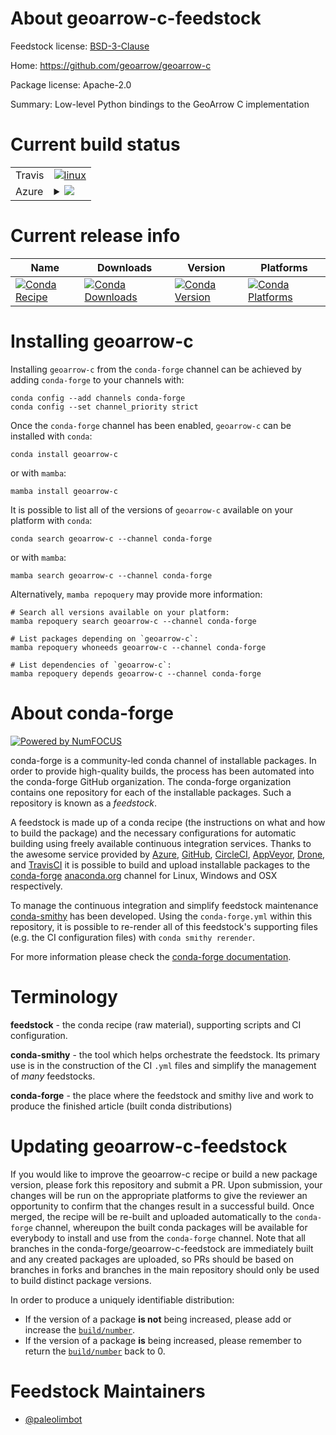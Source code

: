 About geoarrow-c-feedstock
==========================

Feedstock license: [BSD-3-Clause](https://github.com/conda-forge/geoarrow-c-feedstock/blob/main/LICENSE.txt)

Home: https://github.com/geoarrow/geoarrow-c

Package license: Apache-2.0

Summary: Low-level Python bindings to the GeoArrow C implementation

Current build status
====================


<table><tr>
    <td>Travis</td>
    <td>
      <a href="https://app.travis-ci.com/conda-forge/geoarrow-c-feedstock">
        <img alt="linux" src="https://img.shields.io/travis/com/conda-forge/geoarrow-c-feedstock/main.svg?label=Linux">
      </a>
    </td>
  </tr>
    
  <tr>
    <td>Azure</td>
    <td>
      <details>
        <summary>
          <a href="https://dev.azure.com/conda-forge/feedstock-builds/_build/latest?definitionId=20599&branchName=main">
            <img src="https://dev.azure.com/conda-forge/feedstock-builds/_apis/build/status/geoarrow-c-feedstock?branchName=main">
          </a>
        </summary>
        <table>
          <thead><tr><th>Variant</th><th>Status</th></tr></thead>
          <tbody><tr>
              <td>linux_64_python3.10.____cpython</td>
              <td>
                <a href="https://dev.azure.com/conda-forge/feedstock-builds/_build/latest?definitionId=20599&branchName=main">
                  <img src="https://dev.azure.com/conda-forge/feedstock-builds/_apis/build/status/geoarrow-c-feedstock?branchName=main&jobName=linux&configuration=linux%20linux_64_python3.10.____cpython" alt="variant">
                </a>
              </td>
            </tr><tr>
              <td>linux_64_python3.11.____cpython</td>
              <td>
                <a href="https://dev.azure.com/conda-forge/feedstock-builds/_build/latest?definitionId=20599&branchName=main">
                  <img src="https://dev.azure.com/conda-forge/feedstock-builds/_apis/build/status/geoarrow-c-feedstock?branchName=main&jobName=linux&configuration=linux%20linux_64_python3.11.____cpython" alt="variant">
                </a>
              </td>
            </tr><tr>
              <td>linux_64_python3.8.____cpython</td>
              <td>
                <a href="https://dev.azure.com/conda-forge/feedstock-builds/_build/latest?definitionId=20599&branchName=main">
                  <img src="https://dev.azure.com/conda-forge/feedstock-builds/_apis/build/status/geoarrow-c-feedstock?branchName=main&jobName=linux&configuration=linux%20linux_64_python3.8.____cpython" alt="variant">
                </a>
              </td>
            </tr><tr>
              <td>linux_64_python3.9.____cpython</td>
              <td>
                <a href="https://dev.azure.com/conda-forge/feedstock-builds/_build/latest?definitionId=20599&branchName=main">
                  <img src="https://dev.azure.com/conda-forge/feedstock-builds/_apis/build/status/geoarrow-c-feedstock?branchName=main&jobName=linux&configuration=linux%20linux_64_python3.9.____cpython" alt="variant">
                </a>
              </td>
            </tr><tr>
              <td>linux_aarch64_python3.10.____cpython</td>
              <td>
                <a href="https://dev.azure.com/conda-forge/feedstock-builds/_build/latest?definitionId=20599&branchName=main">
                  <img src="https://dev.azure.com/conda-forge/feedstock-builds/_apis/build/status/geoarrow-c-feedstock?branchName=main&jobName=linux&configuration=linux%20linux_aarch64_python3.10.____cpython" alt="variant">
                </a>
              </td>
            </tr><tr>
              <td>linux_aarch64_python3.11.____cpython</td>
              <td>
                <a href="https://dev.azure.com/conda-forge/feedstock-builds/_build/latest?definitionId=20599&branchName=main">
                  <img src="https://dev.azure.com/conda-forge/feedstock-builds/_apis/build/status/geoarrow-c-feedstock?branchName=main&jobName=linux&configuration=linux%20linux_aarch64_python3.11.____cpython" alt="variant">
                </a>
              </td>
            </tr><tr>
              <td>linux_aarch64_python3.8.____cpython</td>
              <td>
                <a href="https://dev.azure.com/conda-forge/feedstock-builds/_build/latest?definitionId=20599&branchName=main">
                  <img src="https://dev.azure.com/conda-forge/feedstock-builds/_apis/build/status/geoarrow-c-feedstock?branchName=main&jobName=linux&configuration=linux%20linux_aarch64_python3.8.____cpython" alt="variant">
                </a>
              </td>
            </tr><tr>
              <td>linux_aarch64_python3.9.____cpython</td>
              <td>
                <a href="https://dev.azure.com/conda-forge/feedstock-builds/_build/latest?definitionId=20599&branchName=main">
                  <img src="https://dev.azure.com/conda-forge/feedstock-builds/_apis/build/status/geoarrow-c-feedstock?branchName=main&jobName=linux&configuration=linux%20linux_aarch64_python3.9.____cpython" alt="variant">
                </a>
              </td>
            </tr><tr>
              <td>linux_ppc64le_python3.10.____cpython</td>
              <td>
                <a href="https://dev.azure.com/conda-forge/feedstock-builds/_build/latest?definitionId=20599&branchName=main">
                  <img src="https://dev.azure.com/conda-forge/feedstock-builds/_apis/build/status/geoarrow-c-feedstock?branchName=main&jobName=linux&configuration=linux%20linux_ppc64le_python3.10.____cpython" alt="variant">
                </a>
              </td>
            </tr><tr>
              <td>linux_ppc64le_python3.11.____cpython</td>
              <td>
                <a href="https://dev.azure.com/conda-forge/feedstock-builds/_build/latest?definitionId=20599&branchName=main">
                  <img src="https://dev.azure.com/conda-forge/feedstock-builds/_apis/build/status/geoarrow-c-feedstock?branchName=main&jobName=linux&configuration=linux%20linux_ppc64le_python3.11.____cpython" alt="variant">
                </a>
              </td>
            </tr><tr>
              <td>linux_ppc64le_python3.8.____cpython</td>
              <td>
                <a href="https://dev.azure.com/conda-forge/feedstock-builds/_build/latest?definitionId=20599&branchName=main">
                  <img src="https://dev.azure.com/conda-forge/feedstock-builds/_apis/build/status/geoarrow-c-feedstock?branchName=main&jobName=linux&configuration=linux%20linux_ppc64le_python3.8.____cpython" alt="variant">
                </a>
              </td>
            </tr><tr>
              <td>linux_ppc64le_python3.9.____cpython</td>
              <td>
                <a href="https://dev.azure.com/conda-forge/feedstock-builds/_build/latest?definitionId=20599&branchName=main">
                  <img src="https://dev.azure.com/conda-forge/feedstock-builds/_apis/build/status/geoarrow-c-feedstock?branchName=main&jobName=linux&configuration=linux%20linux_ppc64le_python3.9.____cpython" alt="variant">
                </a>
              </td>
            </tr><tr>
              <td>osx_64_python3.10.____cpython</td>
              <td>
                <a href="https://dev.azure.com/conda-forge/feedstock-builds/_build/latest?definitionId=20599&branchName=main">
                  <img src="https://dev.azure.com/conda-forge/feedstock-builds/_apis/build/status/geoarrow-c-feedstock?branchName=main&jobName=osx&configuration=osx%20osx_64_python3.10.____cpython" alt="variant">
                </a>
              </td>
            </tr><tr>
              <td>osx_64_python3.11.____cpython</td>
              <td>
                <a href="https://dev.azure.com/conda-forge/feedstock-builds/_build/latest?definitionId=20599&branchName=main">
                  <img src="https://dev.azure.com/conda-forge/feedstock-builds/_apis/build/status/geoarrow-c-feedstock?branchName=main&jobName=osx&configuration=osx%20osx_64_python3.11.____cpython" alt="variant">
                </a>
              </td>
            </tr><tr>
              <td>osx_64_python3.8.____cpython</td>
              <td>
                <a href="https://dev.azure.com/conda-forge/feedstock-builds/_build/latest?definitionId=20599&branchName=main">
                  <img src="https://dev.azure.com/conda-forge/feedstock-builds/_apis/build/status/geoarrow-c-feedstock?branchName=main&jobName=osx&configuration=osx%20osx_64_python3.8.____cpython" alt="variant">
                </a>
              </td>
            </tr><tr>
              <td>osx_64_python3.9.____cpython</td>
              <td>
                <a href="https://dev.azure.com/conda-forge/feedstock-builds/_build/latest?definitionId=20599&branchName=main">
                  <img src="https://dev.azure.com/conda-forge/feedstock-builds/_apis/build/status/geoarrow-c-feedstock?branchName=main&jobName=osx&configuration=osx%20osx_64_python3.9.____cpython" alt="variant">
                </a>
              </td>
            </tr><tr>
              <td>win_64_python3.10.____cpython</td>
              <td>
                <a href="https://dev.azure.com/conda-forge/feedstock-builds/_build/latest?definitionId=20599&branchName=main">
                  <img src="https://dev.azure.com/conda-forge/feedstock-builds/_apis/build/status/geoarrow-c-feedstock?branchName=main&jobName=win&configuration=win%20win_64_python3.10.____cpython" alt="variant">
                </a>
              </td>
            </tr><tr>
              <td>win_64_python3.11.____cpython</td>
              <td>
                <a href="https://dev.azure.com/conda-forge/feedstock-builds/_build/latest?definitionId=20599&branchName=main">
                  <img src="https://dev.azure.com/conda-forge/feedstock-builds/_apis/build/status/geoarrow-c-feedstock?branchName=main&jobName=win&configuration=win%20win_64_python3.11.____cpython" alt="variant">
                </a>
              </td>
            </tr><tr>
              <td>win_64_python3.8.____cpython</td>
              <td>
                <a href="https://dev.azure.com/conda-forge/feedstock-builds/_build/latest?definitionId=20599&branchName=main">
                  <img src="https://dev.azure.com/conda-forge/feedstock-builds/_apis/build/status/geoarrow-c-feedstock?branchName=main&jobName=win&configuration=win%20win_64_python3.8.____cpython" alt="variant">
                </a>
              </td>
            </tr><tr>
              <td>win_64_python3.9.____cpython</td>
              <td>
                <a href="https://dev.azure.com/conda-forge/feedstock-builds/_build/latest?definitionId=20599&branchName=main">
                  <img src="https://dev.azure.com/conda-forge/feedstock-builds/_apis/build/status/geoarrow-c-feedstock?branchName=main&jobName=win&configuration=win%20win_64_python3.9.____cpython" alt="variant">
                </a>
              </td>
            </tr>
          </tbody>
        </table>
      </details>
    </td>
  </tr>
</table>

Current release info
====================

| Name | Downloads | Version | Platforms |
| --- | --- | --- | --- |
| [![Conda Recipe](https://img.shields.io/badge/recipe-geoarrow--c-green.svg)](https://anaconda.org/conda-forge/geoarrow-c) | [![Conda Downloads](https://img.shields.io/conda/dn/conda-forge/geoarrow-c.svg)](https://anaconda.org/conda-forge/geoarrow-c) | [![Conda Version](https://img.shields.io/conda/vn/conda-forge/geoarrow-c.svg)](https://anaconda.org/conda-forge/geoarrow-c) | [![Conda Platforms](https://img.shields.io/conda/pn/conda-forge/geoarrow-c.svg)](https://anaconda.org/conda-forge/geoarrow-c) |

Installing geoarrow-c
=====================

Installing `geoarrow-c` from the `conda-forge` channel can be achieved by adding `conda-forge` to your channels with:

```
conda config --add channels conda-forge
conda config --set channel_priority strict
```

Once the `conda-forge` channel has been enabled, `geoarrow-c` can be installed with `conda`:

```
conda install geoarrow-c
```

or with `mamba`:

```
mamba install geoarrow-c
```

It is possible to list all of the versions of `geoarrow-c` available on your platform with `conda`:

```
conda search geoarrow-c --channel conda-forge
```

or with `mamba`:

```
mamba search geoarrow-c --channel conda-forge
```

Alternatively, `mamba repoquery` may provide more information:

```
# Search all versions available on your platform:
mamba repoquery search geoarrow-c --channel conda-forge

# List packages depending on `geoarrow-c`:
mamba repoquery whoneeds geoarrow-c --channel conda-forge

# List dependencies of `geoarrow-c`:
mamba repoquery depends geoarrow-c --channel conda-forge
```


About conda-forge
=================

[![Powered by
NumFOCUS](https://img.shields.io/badge/powered%20by-NumFOCUS-orange.svg?style=flat&colorA=E1523D&colorB=007D8A)](https://numfocus.org)

conda-forge is a community-led conda channel of installable packages.
In order to provide high-quality builds, the process has been automated into the
conda-forge GitHub organization. The conda-forge organization contains one repository
for each of the installable packages. Such a repository is known as a *feedstock*.

A feedstock is made up of a conda recipe (the instructions on what and how to build
the package) and the necessary configurations for automatic building using freely
available continuous integration services. Thanks to the awesome service provided by
[Azure](https://azure.microsoft.com/en-us/services/devops/), [GitHub](https://github.com/),
[CircleCI](https://circleci.com/), [AppVeyor](https://www.appveyor.com/),
[Drone](https://cloud.drone.io/welcome), and [TravisCI](https://travis-ci.com/)
it is possible to build and upload installable packages to the
[conda-forge](https://anaconda.org/conda-forge) [anaconda.org](https://anaconda.org/)
channel for Linux, Windows and OSX respectively.

To manage the continuous integration and simplify feedstock maintenance
[conda-smithy](https://github.com/conda-forge/conda-smithy) has been developed.
Using the ``conda-forge.yml`` within this repository, it is possible to re-render all of
this feedstock's supporting files (e.g. the CI configuration files) with ``conda smithy rerender``.

For more information please check the [conda-forge documentation](https://conda-forge.org/docs/).

Terminology
===========

**feedstock** - the conda recipe (raw material), supporting scripts and CI configuration.

**conda-smithy** - the tool which helps orchestrate the feedstock.
                   Its primary use is in the construction of the CI ``.yml`` files
                   and simplify the management of *many* feedstocks.

**conda-forge** - the place where the feedstock and smithy live and work to
                  produce the finished article (built conda distributions)


Updating geoarrow-c-feedstock
=============================

If you would like to improve the geoarrow-c recipe or build a new
package version, please fork this repository and submit a PR. Upon submission,
your changes will be run on the appropriate platforms to give the reviewer an
opportunity to confirm that the changes result in a successful build. Once
merged, the recipe will be re-built and uploaded automatically to the
`conda-forge` channel, whereupon the built conda packages will be available for
everybody to install and use from the `conda-forge` channel.
Note that all branches in the conda-forge/geoarrow-c-feedstock are
immediately built and any created packages are uploaded, so PRs should be based
on branches in forks and branches in the main repository should only be used to
build distinct package versions.

In order to produce a uniquely identifiable distribution:
 * If the version of a package **is not** being increased, please add or increase
   the [``build/number``](https://docs.conda.io/projects/conda-build/en/latest/resources/define-metadata.html#build-number-and-string).
 * If the version of a package **is** being increased, please remember to return
   the [``build/number``](https://docs.conda.io/projects/conda-build/en/latest/resources/define-metadata.html#build-number-and-string)
   back to 0.

Feedstock Maintainers
=====================

* [@paleolimbot](https://github.com/paleolimbot/)

